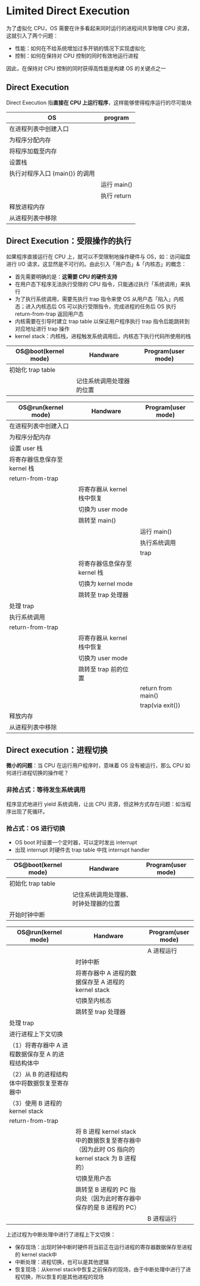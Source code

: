 # Limited Direct Execution

为了虚拟化 CPU，OS 需要在许多看起来同时运行的进程间共享物理 CPU 资源，这就引入了两个问题：

* 性能：如何在不给系统增加过多开销的情况下实现虚拟化
* 控制：如何在保持对 CPU 控制的同时有效地运行进程

因此，在保持对 CPU 控制的同时获得高性能是构建 OS 的关键点之一

## Direct Execution

Direct Execution 指**直接在 CPU 上运行程序**，这样能够使得程序运行的尽可能块

|OS|program|
|---|---|
|在进程列表中创建入口||
|为程序分配内存||
|将程序加载至内存||
|设置栈||
|执行对程序入口 (main()) 的调用||
||运行 main()|
||执行 return|
|释放进程内存||
|从进程列表中移除||

## Direct Execution：受限操作的执行

如果程序直接运行在 CPU 上，就可以不受限制地操作硬件与 OS，如：访问磁盘进行 I/O 请求，这显然是不可行的。由此引入「用户态」&「内核态」的概念：

* 首先需要明确的是：**这需要 CPU 的硬件支持**
* 在用户态下程序无法执行受限的 CPU 指令，只能通过执行「系统调用」来执行
* 为了执行系统调用，需要先执行 trap 指令来使 OS 从用户态「陷入」内核态；进入内核态后 OS 可以执行受限指令，完成进程的任务后 OS 执行 return-from-trap 返回用户态
* 内核需要在引导时建立 trap table 以保证用户程序执行 trap 指令后能跳转到对应地址进行 trap 操作
* kernel stack：内核栈，进程触发系统调用后，内核态下执行代码所使用的栈

|OS@boot(kernel mode)|Handware|Program(user mode)|
|---|---|---|
|初始化 trap table|||
||记住系统调用处理器的位置|||

|OS@run(kernel mode)|Handware|Program(user mode)|
|---|---|---|
|在进程列表中创建入口|||
|为程序分配内存|||
|设置 user 栈|||
|将寄存器信息保存至 kernel 栈|||
|return-from-trap|||
||将寄存器从 kernel 栈中恢复||
||切换为 user mode||
||跳转至 main()||
|||运行 main()|
|||执行系统调用|
|||trap|
||将寄存器信息保存至 kernel 栈||
||切换为 kernel mode||
||跳转至 trap 处理器||
|处理 trap|||
|执行系统调用|||
|return-from-trap|||
||将寄存器从 kernel 栈中恢复||
||切换为 user mode||
||跳转至 trap 前的位置||
|||return from main()|
|||trap(via exit())|
|释放内存|||
|从进程列表中移除|||

## Direct execution：进程切换

**微小的问题**：当 CPU 在运行用户程序时，意味着 OS 没有被运行，那么 CPU 如何进行进程切换的操作呢？

### 非抢占式：等待发生系统调用

程序显式地进行 yield 系统调用，让出 CPU 资源，但这种方式存在问题：如当程序出现了死循环。

### 抢占式：OS 进行切换

* OS boot 时设置一个定时器，可以定时发出 interrupt
* 出现 interrupt 时硬件去 trap table 中找 interrupt handler

|OS@boot(kernel mode)|Handware|Program(user mode)|
|---|---|---|
|初始化 trap table|||
||记住系统调用处理器、时钟处理器的位置||
|开始时钟中断|||

|OS@run(kernel mode)|Handware|Program(user mode)|
|---|---|---|
|||A 进程运行|
||时钟中断||
||将寄存器中 A 进程的数据保存至 A 进程的 kernel stack||
||切换至内核态||
||跳转至 trap 处理器||
|处理 trap|||
|进行进程上下文切换|||
|（1）将寄存器中 A 进程数据保存至 A 的进程结构体中|||
|（2）从 B 的进程结构体中将数据恢复至寄存器中|||
|（3）使用 B 进程的 kernel stack|||
|return-from-trap|||
||将 B 进程 kernel stack 中的数据恢复至寄存器中（因为此时 OS 指向的 kernel stack 为 B 进程的）||
||切换至用户态||
||跳转至 B 进程的 PC 指向处（因为此时寄存器中保存的是 B 进程的 PC）||
|||B 进程运行|

上述过程为中断处理中进行了进程上下文切换：

* 保存现场：出现时钟中断时硬件将当前正在运行进程的寄存器数据保存至进程的 kernel stack中
* 中断处理：进程切换，也可以是其他逻辑
* 恢复现场：从kernel stack中恢复之前保存的现场，由于中断处理中进行了进程切换，所以恢复的是其他进程的现场

